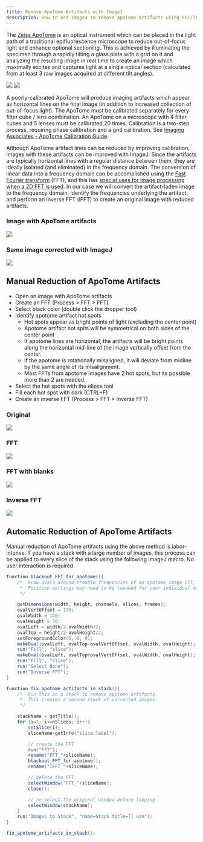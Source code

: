 ```yaml
---
title: Remove ApoTome Artifacts with ImageJ
description: How to use ImageJ to remove ApoTome artifacts using FFT/iFFT
---
```


The [Zeiss ApoTome](http://zeiss-campus.magnet.fsu.edu/tutorials/opticalsectioning/apotome/indexflash.html) is an optical instrument which can be placed in the light path of a traditional epifluorescence microscope to reduce out-of-focus light and enhance optional sectioning. This is achieved by illuminating the specimen through a rapidly tilting a glass plate with a grid on it and analyzing the resulting image in real time to create an image which maximally excites and captures light at a single optical section (calculated from at least 3 raw images acquired at different tilt angles).

<div class="text-center">
    <img src="apotome-scope.jpg" class="m-3">
    <img src="apotome-device.png" class="m-3">
</div>

A poorly-calibrated ApoTome will produce imaging artifacts which appear as horizontal lines on the final image (in addition to increased collection of out-of-focus light). The ApoTome must be calibrated separately for every filter cube / lens combination. An ApoTome on a microscope with 4 filter cubes and 5 lenses must be calibrated 20 times. Calibration is a two-step process, requiring phase calibration and a grid calibration. See [Imaging Associates - ApoTome Calibration Guide](http://www.usask.ca/biology/scopes/ApoTome%20Takeoff%20Guide%20%28calibration%29.pdf).

Although ApoTome artifact lines can be reduced by improving calibration, images with these artifacts can be improved with ImageJ. Since the artifacts are typically horizontal lines with a regular distance between them, they are ideally isolated (and eliminated) in the frequency domain. The conversion of linear data into a frequency domain can be accomplished using the [Fast Fourier transform](https://en.wikipedia.org/wiki/Fast_Fourier_transform) (FFT), and this has [special uses for image processing when a 2D FFT is used](http://www.robots.ox.ac.uk/~az/lectures/ia/lect2.pdf). In our case we will convert the artifact-laden image to the frequency domain, identify the frequencies underlying the artifact, and perform an inverse FFT (iFFT) to create an original image with reduced artifacts.

<div class="text-center">

### Image with ApoTome artifacts 
<img src="apotome_artifacts.png" class="img-fluid shadow"> 

### Same image corrected with ImageJ
<img src="apotome_corrected.png" class="img-fluid shadow">

</div>

## Manual Reduction of ApoTome Artifacts

- Open an image with ApoTome artifacts
- Create an FFT (Process > FFT > FFT)
- Select black color (double click the dropper tool)
- Identify apotome artifact hot spots
  - Hot spots appear as bright points of light (excluding the center point)
  - Apotome artifact hot spits will be symmetrical on both sides of the center point
  - If apotome lines are horizontal, the artifacts will be bright points along the horizontal mid-line of the image vertically offset from the center.
  - If the apotome is rotationally misaligned, it will deviate from midline by the same angle of its misalignment.
  - Most FFTs from apotome images have 2 hot spots, but its possible more than 2 are needed.
- Select the hot spots with the elipse tool
- Fill each hot spot with dark (CTRL+F)
- Create an inverse FFT (Process > FFT > Inverse FFT)

<div class="text-center">

### Original
<img src="before.png" class="img-fluid w-50 d-inline mx-auto shadow">

### FFT
<img src="fft-sel.png" class="img-fluid w-50 d-inline mx-auto shadow">

### FFT with blanks
<img src="fft-black.png" class="img-fluid w-50 d-inline mx-auto shadow">

### Inverse FFT
<img src="after.png" class="img-fluid w-50 d-inline mx-auto shadow">

</div>

## Automatic Reduction of ApoTome Artifacts

Manual reduction of ApoTome artifacts using the above method is labor-intense. If you have a stack with a large number of images, this process can be applied to every slice of the stack using the following ImageJ macro. No user interaction is required.

```java
function blackout_FFT_for_apotome(){
	/*  Draw ovals around trouble frequencies of an apotome image FFT, then run IFFT.
	 *  Position settings may need to be tweaked for your individual microscope.
	 */

	getDimensions(width, height, channels, slices, frames);
	ovalVertOffset = 178;
	ovalWidth = 120;
	ovalHeight = 30;
	ovalLeft = width/2-ovalWidth/2;
	ovalTop = height/2-ovalHeight/2;
	setForegroundColor(0, 0, 0);
	makeOval(ovalLeft, ovalTop-ovalVertOffset, ovalWidth, ovalHeight);
	run("Fill", "slice");
	makeOval(ovalLeft, ovalTop+ovalVertOffset, ovalWidth, ovalHeight);
	run("Fill", "slice");
	run("Select None");
	run("Inverse FFT");
}

function fix_apotome_artifacts_in_stack(){
	/*  Run this on a stack to remove apotome artifacts.
	 *  This creates a second stack of corrected images.
	 */

	stackName = getTitle();
	for (i=1; i<=nSlices; i++){
		setSlice(i);
		sliceName=getInfo("slice.label");

		// create the FFT
		run("FFT");
		rename("FFT_"+sliceName);
		blackout_FFT_for_apotome();
		rename("IFFT_"+sliceName);

		// delete the FFT
		selectWindow("FFT_"+sliceName);
		close();

		// re-select the original window before looping
		selectWindow(stackName);
	}
	run("Images to Stack", "name=Stack title=[] use");
}

fix_apotome_artifacts_in_stack();
```
